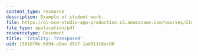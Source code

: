 ```yaml
---
content_type: resource
description: Example of student work.
file: https://ol-ocw-studio-app-production.s3.amazonaws.com/courses/21m-342-composing-for-jazz-orchestra-fall-2008/15618f0e6d94a9ae352f1ad011c8ac80_totality_trans.pdf
file_type: application/pdf
resourcetype: Document
title: 'Totality: Transposed'
uid: 15618f0e-6d94-a9ae-352f-1ad011c8ac80
---
```

